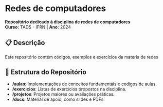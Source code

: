 # Redes de computadores

**Repositório dedicado à disciplina de redes de computadores**  
**Curso:** TADS - IFRN | **Ano:** 2024 

## 📋 Descrição  
Este repositório contém códigos, exemplos e exercícios da materia de redes

## 📂 Estrutura do Repositório  
- **/aulas**: Implementações de conceitos fundamentais e codigos de aulas.  
- **/exercicios**: Listas de exercícios propostos na disciplina.  
- **/projetos**: Projetos maiores ou avaliações práticas.  
- **/docs**: Material de apoio, como slides e PDFs.  
